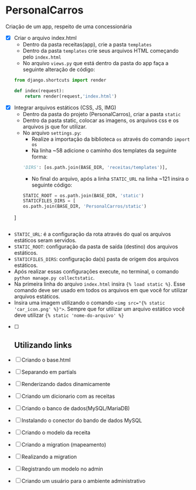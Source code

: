 # PersonalCarros
 Criação de um app,  respeito de uma concessionária

- [X] Criar o arquivo index.html
    - Dentro da pasta receitas(app), crie a pasta `templates`
    - Dentro da pasta `templates` crie seus arquivos HTML começando pelo `index.html`
    - No arquivo `views.py` que está dentro da pasta do app faça a seguinte alteração de código:
    ```python
    from django.shortcuts import render

    def index(request):
        return render(request,'index.html')
    ```
- [X] Integrar arquivos estáticos (CSS, JS, IMG)
    - Dentro da pasta do projeto (PersonalCarros), criar a pasta `static`
    - Dentro da pasta static, colocar as imagens, os arquivos css e os arquivos js que for utilizar.
    - No arquivo `settings.py`:
        - Realize a importação da biblioteca `os` através do comando `import os`
        -  Na linha ~58 adicione o caminho dos templates da seguinte forma:
        ```python
        'DIRS': [os.path.join(BASE_DIR, 'receitas/templates')],
        ```
        - No final do arquivo, após a linha `STATIC_URL` na linha ~121 insira o seguinte código:
        ```python
        STATIC_ROOT = os.path.join(BASE_DIR, 'static')
        STATICFILES_DIRS = [
        os.path.join(BASE_DIR, 'PersonalCarros/static')
    ]
    ```
- `STATIC_URL`: é a configuração da rota através do qual os arquivos estáticos seram servidos. 
- `STATIC_ROOT`: configuração da pasta de saída (destino) dos arquivos estáticos.
- `STATICFILES_DIRS`: configuração da(s) pasta de origem dos arquivos estáticos.
- Após realizar essas configurações execute, no terminal, o comando `python manage.py collectstatic`.
- Na primeira linha do arquivo `index.html` insira `{% load static %}`. Esse comando deve ser usado em todos os arquivos em que você for utilizar arquivos estáticos.
- Insira uma imagem utilizando o comando `<img src="{% static 'car_icon.png' %}">`. Sempre que for utilizar um arquivo estático você deve utilizar `{% static 'nome-do-arquivo' %}`

- [ ] Utilizando links
    - 

- [ ] Criando o base.html
- [ ] Separando em partials
- [ ] Renderizando dados dinamicamente
- [ ] Criando um dicionario com as receitas
- [ ] Criando o banco de dados(MySQL/MariaDB)
- [ ] Instalando o conector do bando de dados MySQL
- [ ] Criando o modelo da receita
- [ ] Criando a migration (mapeamento)
- [ ] Realizando a migration
- [ ] Registrando um modelo no admin
- [ ] Criando um usuário para o ambiente administrativo